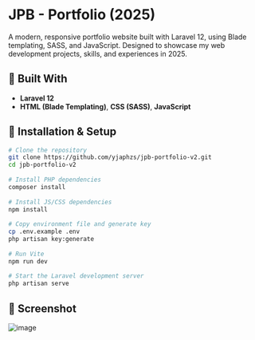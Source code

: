 # JPB - Portfolio (2025)

A modern, responsive portfolio website built with Laravel 12, using Blade templating, SASS, and JavaScript. Designed to showcase my web development projects, skills, and experiences in 2025.

## 🔧 Built With

- **Laravel 12**
- **HTML (Blade Templating)**, **CSS (SASS)**, **JavaScript**

## 🚀 Installation & Setup
```bash
# Clone the repository
git clone https://github.com/yjaphzs/jpb-portfolio-v2.git
cd jpb-portfolio-v2
        
# Install PHP dependencies
composer install
        
# Install JS/CSS dependencies
npm install
        
# Copy environment file and generate key
cp .env.example .env
php artisan key:generate
        
# Run Vite
npm run dev
        
# Start the Laravel development server
php artisan serve
```

## 📸 Screenshot
![image](https://github.com/user-attachments/assets/39177261-794b-45e4-ad8f-5238c1607bf7)
